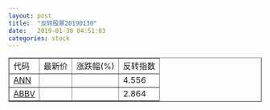 ```yaml
---
layout: post
title:  "反转股票20190130"
date:   2019-01-30 04:51:03
categories: stock
---
```


<script type="text/javascript">
var stockList = []
stockList.push('gb_ann');
stockList.push('gb_abbv');
</script>

<table border="1">
 <tr>
 <td>代码</td>
  <td>最新价</td>
  <td>涨跌幅(%)</td>
 <td>反转指数</td>
</tr>
  <tr id="ann"><td><a href="http://stock.finance.sina.com.cn/usstock/quotes/ANN.html" target="_blank">ANN</a></td><td></td><td></td><td>4.556</td></tr>
  <tr id="abbv"><td><a href="http://stock.finance.sina.com.cn/usstock/quotes/ABBV.html" target="_blank">ABBV</a></td><td></td><td></td><td>2.864</td></tr>
</table>
